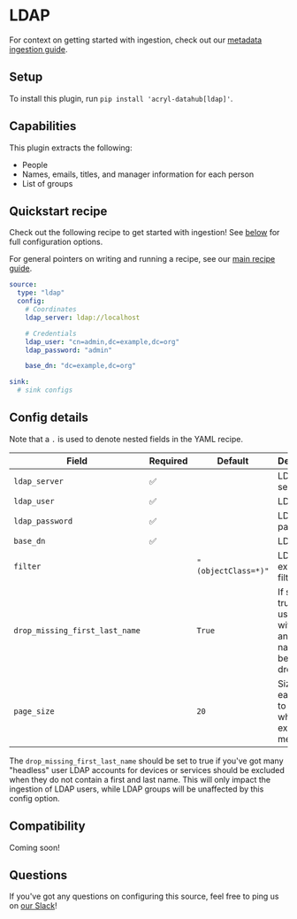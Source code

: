 # LDAP

For context on getting started with ingestion, check out our [metadata ingestion guide](../README.md).

## Setup

To install this plugin, run `pip install 'acryl-datahub[ldap]'`.

## Capabilities

This plugin extracts the following:

- People
- Names, emails, titles, and manager information for each person
- List of groups

## Quickstart recipe

Check out the following recipe to get started with ingestion! See [below](#config-details) for full configuration options.

For general pointers on writing and running a recipe, see our [main recipe guide](../README.md#recipes).

```yml
source:
  type: "ldap"
  config:
    # Coordinates
    ldap_server: ldap://localhost

    # Credentials
    ldap_user: "cn=admin,dc=example,dc=org"
    ldap_password: "admin"

    base_dn: "dc=example,dc=org"

sink:
  # sink configs
```

## Config details

Note that a `.` is used to denote nested fields in the YAML recipe.

| Field                          | Required | Default             | Description                                                             |
| ------------------------------ | -------- | ------------------- | ----------------------------------------------------------------------- |
| `ldap_server`                  | ✅       |                     | LDAP server URL.                                                        |
| `ldap_user`                    | ✅       |                     | LDAP user.                                                              |
| `ldap_password`                | ✅       |                     | LDAP password.                                                          |
| `base_dn`                      | ✅       |                     | LDAP DN.                                                                |
| `filter`                       |          | `"(objectClass=*)"` | LDAP extractor filter.                                                  |
| `drop_missing_first_last_name` |          | `True`              | If set to true, any users without first and last names will be dropped. |
| `page_size`                    |          | `20`                | Size of each page to fetch when extracting metadata.                    |

The `drop_missing_first_last_name` should be set to true if you've got many "headless" user LDAP accounts
for devices or services should be excluded when they do not contain a first and last name. This will only
impact the ingestion of LDAP users, while LDAP groups will be unaffected by this config option.

## Compatibility

Coming soon!

## Questions

If you've got any questions on configuring this source, feel free to ping us on [our Slack](https://slack.datahubproject.io/)!
